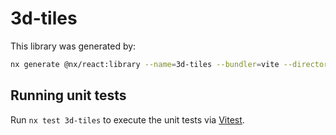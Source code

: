 # 3d-tiles

This library was generated by:

```sh
nx generate @nx/react:library --name=3d-tiles --bundler=vite --directory=libs/worker --compiler=swc --importPath=@takram/three-3d-tiles --style=none --unitTestRunner=jest --no-interactive
```

## Running unit tests

Run `nx test 3d-tiles` to execute the unit tests via [Vitest](https://vitest.dev/).
